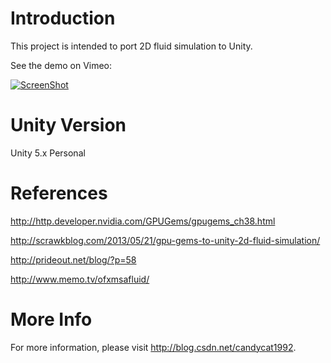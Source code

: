 # Introduction

This project is intended to port 2D fluid simulation to Unity.

See the demo on Vimeo:

[![ScreenShot](https://github.com/candycat1992/2DFluidSim/blob/master/Screenshots/image0.png)](https://vimeo.com/148456579)

# Unity Version

Unity 5.x Personal

# References

http://http.developer.nvidia.com/GPUGems/gpugems_ch38.html

http://scrawkblog.com/2013/05/21/gpu-gems-to-unity-2d-fluid-simulation/

http://prideout.net/blog/?p=58

http://www.memo.tv/ofxmsafluid/

# More Info

For more information, please visit http://blog.csdn.net/candycat1992.


